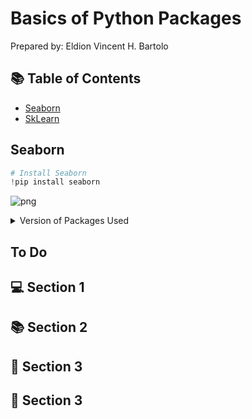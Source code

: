 # Basics of Python Packages

Prepared by: Eldion Vincent H. Bartolo

## :books: Table of Contents

* [Seaborn](#Seaborn)
* [SkLearn](#SkLearn)

## Seaborn
```python
# Install Seaborn
!pip install seaborn
```
![png](output_8_0.png)



<details>
  <summary>Version of Packages Used</summary>

|       | Python  | Seaborn | Pandas | SkLearn | Scipy |
| :---: | :---: | :---: | :---: | :---:  | :---:  |
| Version  | 1 | 2 | 3 | 4 | 5     | 

</details>



## To Do
## :computer: Section 1

## :books: Section 2

## :key: Section 3

## :mag_right: Section 3



